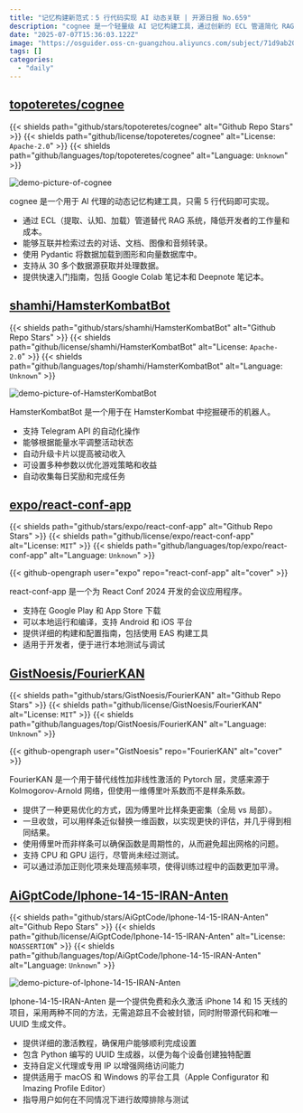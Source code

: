 ```yaml
---
title: "记忆构建新范式：5 行代码实现 AI 动态关联 | 开源日报 No.659"
description: "cognee 是一个轻量级 AI 记忆构建工具，通过创新的 ECL 管道简化 RAG 系统开发，支持多模态数据 (文本/图像/音频) 处理和 30+ 数据源集成，5 行代码即可快速部署。"
date: "2025-07-07T15:36:03.122Z"
image: "https://osguider.oss-cn-guangzhou.aliyuncs.com/subject/71d9ab20a726e31852e69e45b52371f8.png"
tags: []
categories:
  - "daily"
---
```


## [topoteretes/cognee](https://github.com/topoteretes/cognee)

{{< shields path="github/stars/topoteretes/cognee" alt="Github Repo Stars" >}} {{< shields path="github/license/topoteretes/cognee" alt="License: `Apache-2.0`" >}} {{< shields path="github/languages/top/topoteretes/cognee" alt="Language: `Unknown`" >}}

![demo-picture-of-cognee](https://static.osguider.com/subject/github/topoteretes/cognee/6e3ad440876122ad765d4939b1c26543.png)

cognee 是一个用于 AI 代理的动态记忆构建工具，只需 5 行代码即可实现。

- 通过 ECL（提取、认知、加载）管道替代 RAG 系统，降低开发者的工作量和成本。
- 能够互联并检索过去的对话、文档、图像和音频转录。
- 使用 Pydantic 将数据加载到图形和向量数据库中。
- 支持从 30 多个数据源获取并处理数据。
- 提供快速入门指南，包括 Google Colab 笔记本和 Deepnote 笔记本。
  
## [shamhi/HamsterKombatBot](https://github.com/shamhi/HamsterKombatBot)

{{< shields path="github/stars/shamhi/HamsterKombatBot" alt="Github Repo Stars" >}} {{< shields path="github/license/shamhi/HamsterKombatBot" alt="License: `Apache-2.0`" >}} {{< shields path="github/languages/top/shamhi/HamsterKombatBot" alt="Language: `Unknown`" >}}

![demo-picture-of-HamsterKombatBot](https://static.osguider.com/subject/github/shamhi/HamsterKombatBot/a1d83cc9a45e1516b137bd8ddc1c7957.png)

HamsterKombatBot 是一个用于在 HamsterKombat 中挖掘硬币的机器人。

- 支持 Telegram API 的自动化操作
- 能够根据能量水平调整活动状态
- 自动升级卡片以提高被动收入
- 可设置多种参数以优化游戏策略和收益
- 自动收集每日奖励和完成任务
  
## [expo/react-conf-app](https://github.com/expo/react-conf-app)

{{< shields path="github/stars/expo/react-conf-app" alt="Github Repo Stars" >}} {{< shields path="github/license/expo/react-conf-app" alt="License: `MIT`" >}} {{< shields path="github/languages/top/expo/react-conf-app" alt="Language: `Unknown`" >}}

{{< github-opengraph user="expo" repo="react-conf-app" alt="cover" >}}

react-conf-app 是一个为 React Conf 2024 开发的会议应用程序。

- 支持在 Google Play 和 App Store 下载
- 可以本地运行和编译，支持 Android 和 iOS 平台
- 提供详细的构建和配置指南，包括使用 EAS 构建工具
- 适用于开发者，便于进行本地测试与调试
  
## [GistNoesis/FourierKAN](https://github.com/GistNoesis/FourierKAN)

{{< shields path="github/stars/GistNoesis/FourierKAN" alt="Github Repo Stars" >}} {{< shields path="github/license/GistNoesis/FourierKAN" alt="License: `MIT`" >}} {{< shields path="github/languages/top/GistNoesis/FourierKAN" alt="Language: `Unknown`" >}}

{{< github-opengraph user="GistNoesis" repo="FourierKAN" alt="cover" >}}

FourierKAN 是一个用于替代线性加非线性激活的 Pytorch 层，灵感来源于 Kolmogorov-Arnold 网络，但使用一维傅里叶系数而不是样条系数。

- 提供了一种更易优化的方式，因为傅里叶比样条更密集（全局 vs 局部）。
- 一旦收敛，可以用样条近似替换一维函数，以实现更快的评估，并几乎得到相同结果。
- 使用傅里叶而非样条可以确保函数是周期性的，从而避免超出网格的问题。
- 支持 CPU 和 GPU 运行，尽管尚未经过测试。
- 可以通过添加正则化项来处理高频率项，使得训练过程中的函数更加平滑。
  
## [AiGptCode/Iphone-14-15-IRAN-Anten](https://github.com/AiGptCode/Iphone-14-15-IRAN-Anten)

{{< shields path="github/stars/AiGptCode/Iphone-14-15-IRAN-Anten" alt="Github Repo Stars" >}} {{< shields path="github/license/AiGptCode/Iphone-14-15-IRAN-Anten" alt="License: `NOASSERTION`" >}} {{< shields path="github/languages/top/AiGptCode/Iphone-14-15-IRAN-Anten" alt="Language: `Unknown`" >}}

![demo-picture-of-Iphone-14-15-IRAN-Anten](https://static.osguider.com/subject/github/AiGptCode/Iphone-14-15-IRAN-Anten/71b9372521d38c7392184caa0588c827.jpg)

Iphone-14-15-IRAN-Anten 是一个提供免费和永久激活 iPhone 14 和 15 天线的项目，采用两种不同的方法，无需追踪且不会被封锁，同时附带源代码和唯一 UUID 生成文件。

- 提供详细的激活教程，确保用户能够顺利完成设置
- 包含 Python 编写的 UUID 生成器，以便为每个设备创建独特配置
- 支持自定义代理或专用 IP 以增强网络访问能力
- 提供适用于 macOS 和 Windows 的平台工具（Apple Configurator 和 Imazing Profile Editor）
- 指导用户如何在不同情况下进行故障排除与测试
  
